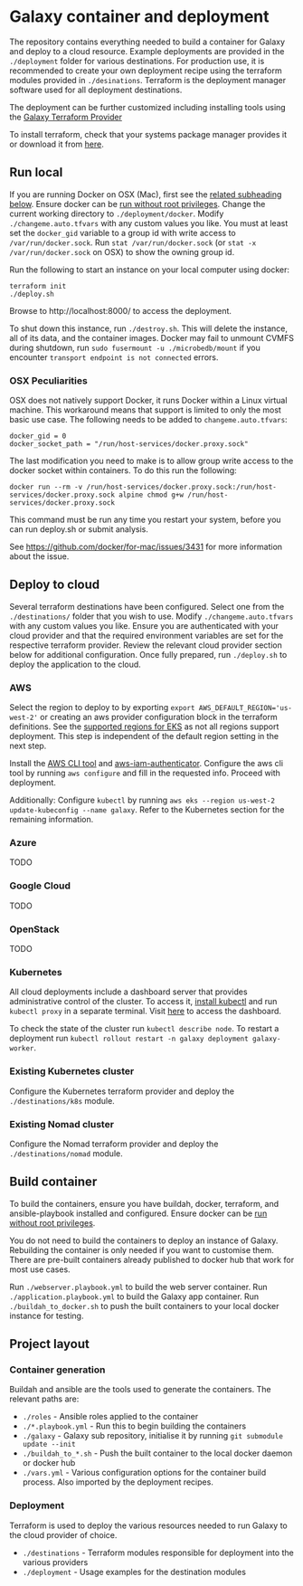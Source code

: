 # Galaxy container and deployment

The repository contains everything needed to build a container for Galaxy and deploy to a cloud resource.
Example deployments are provided in the `./deployment` folder for various destinations. For production use, it is
recommended to create your own deployment recipe using the terraform modules provided in `./desinations`. Terraform
is the deployment manager software used for all deployment destinations.

The deployment can be further customized including installing tools using the [Galaxy Terraform Provider](https://registry.terraform.io/providers/brinkmanlab/galaxy/latest/docs)

To install terraform, check that your systems package manager provides it or download it from [here](https://www.terraform.io/downloads.html).

## Run local
If you are running Docker on OSX (Mac), first see the [related subheading below](#osx-peculiarities). 
Ensure docker can be [run without root privileges](https://docs.docker.com/engine/install/linux-postinstall/).
Change the current working directory to `./deployment/docker`. Modify `./changeme.auto.tfvars` with any custom values you like.
You must at least set the `docker_gid` variable to a group id with write access to `/var/run/docker.sock`.
Run `stat /var/run/docker.sock` (or `stat -x /var/run/docker.sock` on OSX) to show the owning group id.

Run the following to start an instance on your local computer using docker:
```shell script
terraform init
./deploy.sh
```

Browse to http://localhost:8000/ to access the deployment.

To shut down this instance, run `./destroy.sh`. This will delete the instance, all of its data, and the container images. Docker may fail to unmount
CVMFS during shutdown, run `sudo fusermount -u ./microbedb/mount` if you encounter `transport endpoint is not connected` errors.

### OSX Peculiarities

OSX does not natively support Docker, it runs Docker within a Linux virtual machine. This workaround means that support is limited to only the most
basic use case. The following needs to be added to `changeme.auto.tfvars`:

```hcl
docker_gid = 0
docker_socket_path = "/run/host-services/docker.proxy.sock"
```

The last modification you need to make is to allow group write access to the docker socket within containers. To do this run the following:
```shell
docker run --rm -v /run/host-services/docker.proxy.sock:/run/host-services/docker.proxy.sock alpine chmod g+w /run/host-services/docker.proxy.sock
```

This command must be run any time you restart your system, before you can run deploy.sh or submit analysis.

See https://github.com/docker/for-mac/issues/3431 for more information about the issue.


## Deploy to cloud

Several terraform destinations have been configured. Select one from the `./destinations/` folder that you wish to use.
Modify `./changeme.auto.tfvars` with any custom values you like. Ensure you are authenticated with your cloud provider
and that the required environment variables are set for the respective terraform provider. Review the relevant cloud provider section below
for additional configuration. Once fully prepared, run `./deploy.sh` to deploy the application to the cloud.

### AWS

Select the region to deploy to by exporting `export AWS_DEFAULT_REGION='us-west-2'` or creating an aws provider configuration block in the terraform definitions.
See the [supported regions for EKS](https://docs.aws.amazon.com/general/latest/gr/eks.html) as not all regions support deployment. This step is independent of the default region setting in the next step.

Install the [AWS CLI tool](https://docs.aws.amazon.com/cli/latest/userguide/install-cliv2.html) and [aws-iam-authenticator](https://docs.aws.amazon.com/eks/latest/userguide/install-aws-iam-authenticator.html).
Configure the aws cli tool by running `aws configure` and fill in the requested info. Proceed with deployment.

Additionally:
Configure `kubectl` by running `aws eks --region us-west-2 update-kubeconfig --name galaxy`.
Refer to the Kubernetes section for the remaining information.

### Azure
TODO

### Google Cloud
TODO

### OpenStack
TODO

### Kubernetes

All cloud deployments include a dashboard server that provides administrative control of the cluster.
To access it, [install kubectl](https://kubernetes.io/docs/tasks/tools/install-kubectl/) and run `kubectl proxy` in a separate terminal.
Visit [here](http://localhost:8001/api/v1/namespaces/kubernetes-dashboard/services/https:kubernetes-dashboard:/proxy/#/login) to
access the dashboard.

To check the state of the cluster run `kubectl describe node`.
To restart a deployment run `kubectl rollout restart -n galaxy deployment galaxy-worker`.

### Existing Kubernetes cluster

Configure the Kubernetes terraform provider and deploy the `./destinations/k8s` module.

### Existing Nomad cluster

Configure the Nomad terraform provider and deploy the `./destinations/nomad` module.

## Build container
To build the containers, ensure you have buildah, docker, terraform, and ansible-playbook installed and configured.
Ensure docker can be [run without root privileges](https://docs.docker.com/engine/install/linux-postinstall/).

You do not need to build the containers to deploy an instance of Galaxy. Rebuilding the container is only needed if you want to
customise them. There are pre-built containers already published to docker hub that work for most use cases.

Run `./webserver.playbook.yml` to build the web server container.
Run `./application.playbook.yml` to build the Galaxy app container.
Run `./buildah_to_docker.sh` to push the built containers to your local docker instance for testing.

## Project layout

### Container generation

Buildah and ansible are the tools used to generate the containers. The relevant paths are:

* `./roles` - Ansible roles applied to the container
* `./*.playbook.yml` - Run this to begin building the containers
* `./galaxy` - Galaxy sub repository, initialise it by running `git submodule update --init`
* `./buildah_to_*.sh` - Push the built container to the local docker daemon or docker hub
* `./vars.yml` - Various configuration options for the container build process. Also imported by the deployment recipes.

### Deployment

Terraform is used to deploy the various resources needed to run Galaxy to the cloud provider of choice.

* `./destinations` - Terraform modules responsible for deployment into the various providers
* `./deployment` - Usage examples for the destination modules